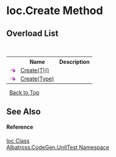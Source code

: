 # Ioc.Create Method 
 


## Overload List
&nbsp;<table><tr><th></th><th>Name</th><th>Description</th></tr><tr><td>![Public method](media/pubmethod.gif "Public method")</td><td><a href="A90D1218">Create(T)()</a></td><td /></tr><tr><td>![Public method](media/pubmethod.gif "Public method")</td><td><a href="CC412C0F">Create(Type)</a></td><td /></tr></table>&nbsp;
<a href="#ioc.create-method">Back to Top</a>

## See Also


#### Reference
<a href="F9B0250E">Ioc Class</a><br /><a href="56BAD780">Albatross.CodeGen.UnitTest Namespace</a><br />